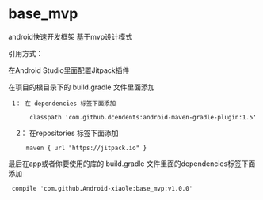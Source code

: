 # base_mvp
android快速开发框架 基于mvp设计模式

引用方式：

在Android Studio里面配置Jitpack插件

 在项目的根目录下的 build.gradle 文件里面添加
 
     1： 在 dependencies 标签下面添加 

          classpath 'com.github.dcendents:android-maven-gradle-plugin:1.5'

     2： 在repositories 标签下面添加

         maven { url "https://jitpack.io" }
         
 最后在app或者你要使用的库的 build.gradle 文件里面的dependencies标签下面添加
 
     compile 'com.github.Android-xiaole:base_mvp:v1.0.0'

